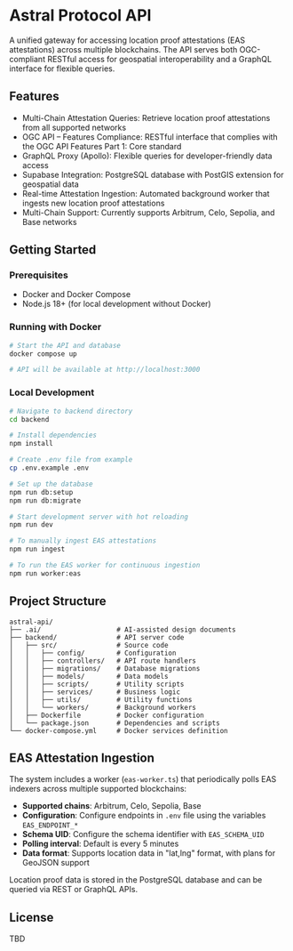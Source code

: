 # Astral Protocol API

A unified gateway for accessing location proof attestations (EAS attestations) across multiple blockchains. The API serves both OGC-compliant RESTful access for geospatial interoperability and a GraphQL interface for flexible queries.

## Features

- Multi-Chain Attestation Queries: Retrieve location proof attestations from all supported networks
- OGC API – Features Compliance: RESTful interface that complies with the OGC API Features Part 1: Core standard
- GraphQL Proxy (Apollo): Flexible queries for developer-friendly data access
- Supabase Integration: PostgreSQL database with PostGIS extension for geospatial data
- Real-time Attestation Ingestion: Automated background worker that ingests new location proof attestations
- Multi-Chain Support: Currently supports Arbitrum, Celo, Sepolia, and Base networks

## Getting Started

### Prerequisites

- Docker and Docker Compose
- Node.js 18+ (for local development without Docker)

### Running with Docker

```bash
# Start the API and database
docker compose up

# API will be available at http://localhost:3000
```

### Local Development

```bash
# Navigate to backend directory
cd backend

# Install dependencies
npm install

# Create .env file from example
cp .env.example .env

# Set up the database
npm run db:setup
npm run db:migrate

# Start development server with hot reloading
npm run dev

# To manually ingest EAS attestations
npm run ingest

# To run the EAS worker for continuous ingestion
npm run worker:eas
```

## Project Structure

```
astral-api/
├── .ai/                   # AI-assisted design documents
├── backend/               # API server code
│   ├── src/               # Source code
│   │   ├── config/        # Configuration
│   │   ├── controllers/   # API route handlers 
│   │   ├── migrations/    # Database migrations
│   │   ├── models/        # Data models
│   │   ├── scripts/       # Utility scripts
│   │   ├── services/      # Business logic
│   │   ├── utils/         # Utility functions
│   │   └── workers/       # Background workers
│   ├── Dockerfile         # Docker configuration
│   └── package.json       # Dependencies and scripts
└── docker-compose.yml     # Docker services definition
```

## EAS Attestation Ingestion

The system includes a worker (`eas-worker.ts`) that periodically polls EAS indexers across multiple supported blockchains:

- **Supported chains**: Arbitrum, Celo, Sepolia, Base
- **Configuration**: Configure endpoints in `.env` file using the variables `EAS_ENDPOINT_*`
- **Schema UID**: Configure the schema identifier with `EAS_SCHEMA_UID`
- **Polling interval**: Default is every 5 minutes
- **Data format**: Supports location data in "lat,lng" format, with plans for GeoJSON support

Location proof data is stored in the PostgreSQL database and can be queried via REST or GraphQL APIs.

## License

TBD
